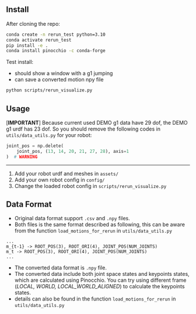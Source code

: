 

## Install

After cloning the repo:

```bash
conda create -n rerun_test python=3.10
conda activate rerun_test
pip install -e .
conda install pinocchio -c conda-forge
```

Test install:
- should show a window with a g1 jumping
- can save a converted motion npy file

```bash
python scripts/rerun_visualize.py
```

## Usage

[**IMPORTANT**] Because current used DEMO g1 data have 29 dof, the DEMO g1 urdf has 23 dof. So you should remove the following codes in `utils/data_utils.py` for your robot:

```python
joint_pos = np.delete(
    joint_pos, (13, 14, 20, 21, 27, 28), axis=1
)  # WARNING
```

---

1. Add your robot urdf and meshes in `assets/`
2. Add your own robot config in `config/`
3. Change the loaded robot config in `scripts/rerun_visualize.py`

## Data Format

* Original data format support `.csv` and `.npy` files.
* Both files is the same format described as following, this can be aware from the function `load_motions_for_rerun` in `utils/data_utils.py`

```csv
...
m_{t-1} -> ROOT_POS(3), ROOT_ORI(4), JOINT_POS(NUM_JOINTS)
m_t -> ROOT_POS(3), ROOT_ORI(4), JOINT_POS(NUM_JOINTS)
...
```

* The converted data format is `.npy` file.
* The converted data include both joint space states and keypoints states, which are calculated using Pinocchio. You can try using different frame (*LOCAL, WORLD, LOCAL_WORLD_ALIGNED*) to calculate the keypoints states.
* details can also be found in the function `load_motions_for_rerun` in `utils/data_utils.py`

